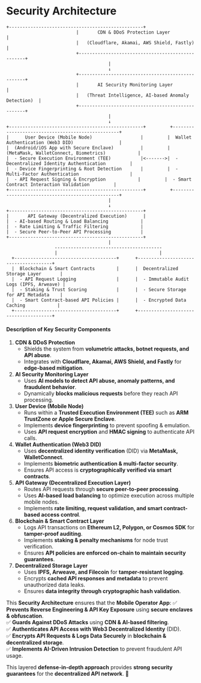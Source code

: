 # Security Architecture



```
+--------------------------------------------------+
                          |       CDN & DDoS Protection Layer                |
                          |   (Cloudflare, Akamai, AWS Shield, Fastly)       |
                          +--------------------------------------------------+
                                      |  
                                      ↓  
                          +--------------------------------------------------+
                          |       AI Security Monitoring Layer               |
                          |   (Threat Intelligence, AI-based Anomaly Detection)  |
                          +--------------------------------------------------+
                                      |  
                                      ↓  
+--------------------------------------------------+         +--------------------------------------------------+
|      User Device (Mobile Node)                  |         |  Wallet Authentication (Web3 DID)                 |
|  (Android/iOS App with Secure Enclave)          |         |  (MetaMask, WalletConnect, Biometrics)            |
|  - Secure Execution Environment (TEE)           |<------->|  - Decentralized Identity Authentication         |
|  - Device Fingerprinting & Root Detection       |         |  - Multi-Factor Authentication                   |
|  - API Request Signing & Encryption            |         |  - Smart Contract Interaction Validation         |
+--------------------------------------------------+         +--------------------------------------------------+
                                      |  
                                      ↓  
+--------------------------------------------------+
|       API Gateway (Decentralized Execution)      |
|  - AI-based Routing & Load Balancing            |
|  - Rate Limiting & Traffic Filtering            |
|  - Secure Peer-to-Peer API Processing           |
+--------------------------------------------------+
                                      |
                  ----------------------------------------
                  |                                      |
  +--------------------------------------+      +--------------------------------------+
  |  Blockchain & Smart Contracts        |      |  Decentralized Storage Layer       |
  |  - API Request Logging               |      |  - Immutable Audit Logs (IPFS, Arweave) |
  |  - Staking & Trust Scoring           |      |  - Secure Storage for API Metadata    |
  |  - Smart Contract-based API Policies |      |  - Encrypted Data Caching            |
  +--------------------------------------+      +--------------------------------------+
```

####

#### **Description of Key Security Components**

1. **CDN & DDoS Protection**
   * Shields the system from **volumetric attacks, botnet requests, and API abuse**.
   * Integrates with **Cloudflare, Akamai, AWS Shield, and Fastly** for **edge-based mitigation**.
2. **AI Security Monitoring Layer**
   * Uses **AI models to detect API abuse, anomaly patterns, and fraudulent behavior**.
   * Dynamically **blocks malicious requests** before they reach API processing.
3. **User Device (Mobile Node)**
   * Runs within a **Trusted Execution Environment (TEE)** such as **ARM TrustZone or Apple Secure Enclave**.
   * Implements **device fingerprinting** to prevent spoofing & emulation.
   * Uses **API request encryption** and **HMAC signing** to authenticate API calls.
4. **Wallet Authentication (Web3 DID)**
   * Uses **decentralized identity verification** (DID) via **MetaMask, WalletConnect**.
   * Implements **biometric authentication & multi-factor security**.
   * Ensures API access is **cryptographically verified via smart contracts**.
5. **API Gateway (Decentralized Execution Layer)**
   * Routes API requests through **secure peer-to-peer processing**.
   * Uses **AI-based load balancing** to optimize execution across multiple mobile nodes.
   * Implements **rate limiting, request validation, and smart contract-based access control**.
6. **Blockchain & Smart Contract Layer**
   * Logs API transactions on **Ethereum L2, Polygon, or Cosmos SDK** for **tamper-proof auditing**.
   * Implements **staking & penalty mechanisms** for node trust verification.
   * Ensures **API policies are enforced on-chain to maintain security guarantees**.
7. **Decentralized Storage Layer**
   * Uses **IPFS, Arweave, and Filecoin** for **tamper-resistant logging**.
   * Encrypts **cached API responses and metadata** to prevent unauthorized data leaks.
   * Ensures **data integrity through cryptographic hash validation**.

This **Security Architecture** ensures that the **Mobile Operator App**: ✅ **Prevents Reverse Engineering & API Key Exposure** using **secure enclaves & obfuscation**.\
✅ **Guards Against DDoS Attacks** using **CDN & AI-based filtering**.\
✅ **Authenticates API Access with Web3 Decentralized Identity** (DID).\
✅ **Encrypts API Requests & Logs Data Securely** in **blockchain & decentralized storage**.\
✅ **Implements AI-Driven Intrusion Detection** to prevent fraudulent API usage.

This layered **defense-in-depth approach** provides **strong security guarantees** for the **decentralized API network**. 🚀
